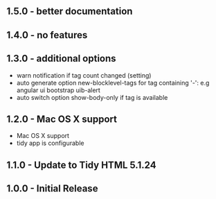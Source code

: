 ## 1.5.0 - better documentation

## 1.4.0 - no features

## 1.3.0 - additional options
* warn notification if tag count changed (setting)
* auto generate option new-blocklevel-tags for tag containing '-': e.g angular ui bootstrap uib-alert
* auto switch option show-body-only if <body> tag is available

## 1.2.0 - Mac OS X support
* Mac OS X support
* tidy app is configurable

## 1.1.0 - Update to Tidy HTML 5.1.24

## 1.0.0 - Initial Release
